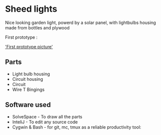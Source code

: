 # Sheed lights



Nice looking garden light, powerd by a solar panel, with lightbulbs housing made from bottles and plywood

First prototype : 

['First prototype picture']('.assets/.prototype.jpg')

## Parts

 - Light bulb housing
 - Circuit housing
 - Circuit
 - Wire T Bingings

## Software used

 - SolveSpace - To draw all the parts
 - InteliJ - To edit any source code
 - Cygwin & Bash - for git, mc, tmux as a reliable productivity tool:
